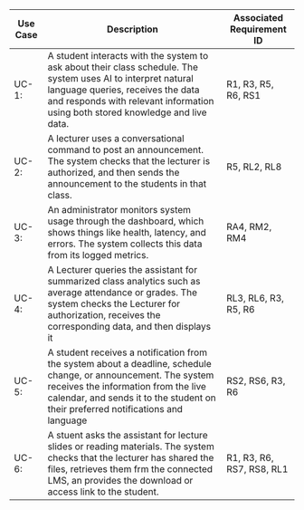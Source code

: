 | Use Case  | Description | Associated Requirement ID |
| --------- | ----------  | ------------------------- |
| UC-1:     | A student interacts with the system to ask about their class schedule. The system uses AI to interpret natural language queries, receives the data and responds with relevant information using both stored knowledge and live data. | R1, R3, R5, R6, RS1 |
| UC-2:     | A lecturer uses a conversational command to post an announcement. The system checks that the lecturer is authorized, and then sends the announcement to the students in that class. | R5, RL2, RL8 |
| UC-3:     | An administrator monitors system usage through the dashboard, which shows things like health, latency, and errors. The system collects this data from its logged metrics. | RA4, RM2, RM4 |
| UC-4:     | A Lecturer queries the assistant for summarized class analytics such as average attendance or grades. The system checks the Lecturer for authorization, receives the corresponding data, and then displays it | RL3, RL6, R3, R5, R6 |
| UC-5:     | A student receives a notification from the system about a deadline, schedule change, or announcement. The system receives the information from the live calendar, and sends it to the student on their preferred notifications and language | RS2, RS6, R3, R6 |
| UC-6:     | A stuent asks the assistant for lecture slides or reading materials. The system checks that the lecturer has shared the files, retrieves them frm the connected LMS, an provides the download or access link to the student. | R1, R3, R6, RS7, RS8, RL1|
